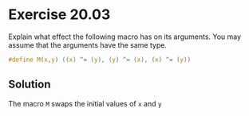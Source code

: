 # Exercise 20.03

Explain what effect the following macro has on its arguments. You may assume
that the arguments have the same type.

```c
#define M(x,y) ((x) ^= (y), (y) ^= (x), (x) ^= (y))
```

## Solution

The macro `M` swaps the initial values of `x` and `y`
